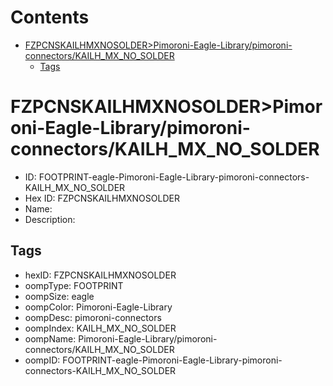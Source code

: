 



Contents
========

* [FZPCNSKAILHMXNOSOLDER>Pimoroni-Eagle-Library/pimoroni-connectors/KAILH_MX_NO_SOLDER](#fzpcnskailhmxnosolderpimoroni-eagle-librarypimoroni-connectorskailh_mx_no_solder)
	* [Tags](#tags)

# FZPCNSKAILHMXNOSOLDER>Pimoroni-Eagle-Library/pimoroni-connectors/KAILH_MX_NO_SOLDER

- ID: FOOTPRINT-eagle-Pimoroni-Eagle-Library-pimoroni-connectors-KAILH_MX_NO_SOLDER
- Hex ID: FZPCNSKAILHMXNOSOLDER
- Name: 
- Description: 

## Tags

- hexID: FZPCNSKAILHMXNOSOLDER
- oompType: FOOTPRINT
- oompSize: eagle
- oompColor: Pimoroni-Eagle-Library
- oompDesc: pimoroni-connectors
- oompIndex: KAILH_MX_NO_SOLDER
- oompName: Pimoroni-Eagle-Library/pimoroni-connectors/KAILH_MX_NO_SOLDER
- oompID: FOOTPRINT-eagle-Pimoroni-Eagle-Library-pimoroni-connectors-KAILH_MX_NO_SOLDER
